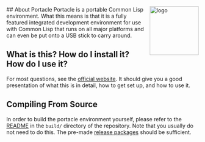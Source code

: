 <img src="https://raw.githubusercontent.com/Shinmera/portacle/master/portacle.ico" alt="logo" width="128" align="right" />
## About Portacle
Portacle is a portable Common Lisp environment. What this means is that it is a fully featured integrated development environment for use with Common Lisp that runs on all major platforms and can even be put onto a USB stick to carry around.

## What is this? How do I install it? How do I use it?
For most questions, see the [official website](https://shinmera.github.io/portacle). It should give you a good presentation of what this is in detail, how to get set up, and how to use it.

## Compiling From Source
In order to build the portacle environment yourself, please refer to the [README](https://github.com/Shinmera/portacle/tree/master/build) in the `build/` directory of the repository. Note that you usually do not need to do this. The pre-made [release packages](https://github.com/Shinmera/portacle/releases) should be sufficient.
